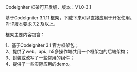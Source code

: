 
CodeIgniter 框架可开发版，版本：V1.0-3.1

基于CodeIgniter 3.1.11 框架，下载下来可以直接应用于开发使用。<br/>
PHP版本要求 7.2 及以上。

框架主要内容包含：

1、基于CodeIgniter 3.1 官方框架包；<br/>
2、提供了web、api、h5多操作端共用一个框架包的后端架构；<br/>
3、封装或改写了一些常用的组件；<br/>
4、提供了一些实际应用的demo。
